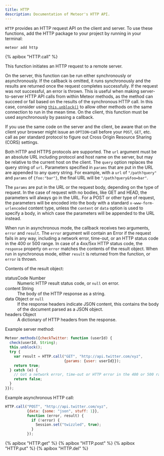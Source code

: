 ```yaml
---
title: HTTP
description: Documentation of Meteor's HTTP API.
---
```


`HTTP` provides an HTTP request API on the client and server.  To use
these functions, add the HTTP package to your project by running in your
terminal:

```bash
meteor add http
```

{% apibox "HTTP.call" %}

This function initiates an HTTP request to a remote server.

On the server, this function can be run either synchronously or
asynchronously.  If the callback is omitted, it runs synchronously
and the results are returned once the request completes successfully.
If the request was not successful, an error is thrown.
This is
useful when making server-to-server HTTP API calls from within Meteor
methods, as the method can succeed or fail based on the results of the
synchronous HTTP call.  In this case, consider using
[`this.unblock()`](#method_unblock) to allow other methods on the same
connection to run in
the mean time.  On the client, this function must be used
asynchronously by passing a callback.

If you use the same code on the server and the client, be aware that on the client your browser might issue an `OPTION`-call before your `POST`, `GET`, etc. call as per standard protocol to figure out Cross Origin Resource Sharing (CORS) settings.

Both HTTP and HTTPS protocols are supported.  The `url` argument must be
an absolute URL including protocol and host name on the server, but may be
relative to the current host on the client.  The `query` option
replaces the query string of `url`.  Parameters specified in `params`
that are put in the URL are appended to any query string.
For example, with a `url` of `"/path?query"` and
`params` of `{foo:"bar"}`, the final URL will be `"/path?query&foo=bar"`.

The `params` are put in the URL or the request body, depending on the
type of request.  In the case of request with no bodies, like GET and
HEAD, the parameters will always go in the URL.  For a POST or other
type of request, the parameters will be encoded into the body with a
standard `x-www-form-urlencoded` content type, unless the `content`
or `data` option is used to specify a body, in which case the
parameters will be appended to the URL instead.

When run in asynchronous mode, the callback receives two arguments,
`error` and `result`.  The
`error` argument will contain an Error if the request fails in any
way, including a network error, time-out, or an HTTP status code in
the 400 or 500 range.  In case of a 4xx/5xx HTTP status code, the
`response` property on `error` matches the contents of the result
object.  When run in synchronous mode, either `result` is returned
from the function, or `error` is thrown.

Contents of the result object:

<dl class="objdesc">

<dt><span class="name">statusCode</span>
  <span class="type">Number</span></dt>
<dd>Numeric HTTP result status code, or <code>null</code> on error.</dd>

<dt><span class="name">content</span>
  <span class="type">String</span></dt>
<dd>The body of the HTTP response as a string.</dd>

<dt><span class="name">data</span>
  <span class="type">Object or <code>null</code></span></dt>
<dd>If the response headers indicate JSON content, this contains the body of the document parsed as a JSON object.</dd>

<dt><span class="name">headers</span>
  <span class="type">Object</span></dt>
<dd>A dictionary of HTTP headers from the response.</dd>

</dl>

Example server method:

```js
Meteor.methods({checkTwitter: function (userId) {
  check(userId, String);
  this.unblock();
  try {
    var result = HTTP.call("GET", "http://api.twitter.com/xyz",
                           {params: {user: userId}});
    return true;
  } catch (e) {
    // Got a network error, time-out or HTTP error in the 400 or 500 range.
    return false;
  }
}});
```

Example asynchronous HTTP call:

```js
HTTP.call("POST", "http://api.twitter.com/xyz",
          {data: {some: "json", stuff: 1}},
          function (error, result) {
            if (!error) {
              Session.set("twizzled", true);
            }
          });
```

{% apibox "HTTP.get" %}
{% apibox "HTTP.post" %}
{% apibox "HTTP.put" %}
{% apibox "HTTP.del" %}
